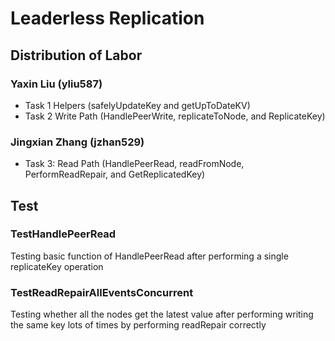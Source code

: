 # Leaderless Replication
## Distribution of Labor
### Yaxin Liu (yliu587)
* Task 1 Helpers (safelyUpdateKey and getUpToDateKV)
* Task 2 Write Path (HandlePeerWrite, replicateToNode, and ReplicateKey)

### Jingxian Zhang (jzhan529)
* Task 3: Read Path (HandlePeerRead, readFromNode, PerformReadRepair, and GetReplicatedKey)

## Test
### TestHandlePeerRead
Testing basic function of HandlePeerRead after performing a single replicateKey operation

### TestReadRepairAllEventsConcurrent
Testing whether all the nodes get the latest value after performing writing the same key lots of times by performing readRepair correctly 
